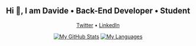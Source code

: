 <h2 align="center">Hi 👋, I am Davide • Back-End Developer • Student</h2>

<p align="center">
  <a href="https://twitter.com/DvdRia">Twitter</a> • 
  <a href="https://www.linkedin.com/in/dvdria2/">LinkedIn</a>
</p>

<p align="center">
  <a href="https://github.com/dvdria2"><img src="https://github-readme-stats.vercel.app/api?username=dvdria2&show_icons=true&hide=stars&count_private=true" alt="My GitHub Stats" /></a>
  <a href="https://github.com/dvdria2"><img src="https://github-readme-stats.vercel.app/api/top-langs/?username=dvdria2&layout=compact&show_icons=true&count_private=true" alt="My Languages" /></a>
</p>